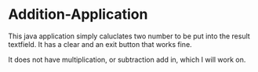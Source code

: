 # Addition-Application

This java application simply caluclates two number to be put into the result textfield. It has a clear and an exit button that works fine.

It does not have multiplication, or subtraction add in, which I will work on.
